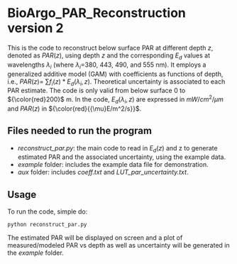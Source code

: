 # BioArgo_PAR_Reconstruction version 2

This is the code to reconstruct below surface PAR at different depth ${z}$, denoted as $PAR({z})$, using depth ${z}$ and the corresponding $E_{d}$ values at wavelengths ${\lambda_i}$ (where ${\lambda_i}$=380, 443, 490, and 555 nm). It employs a generalized additive model (GAM) with coefficients as functions of depth, i.e., $PAR(z)$= $\sum{f_i(z)*E_{d}(\lambda_i,z)}$. Theoretical uncertainty is associated to each PAR estimate. The code is only valid from below surface 0 to ${\color{red}200}$ m. In the code, $E_{d}(\lambda_i,z)$ are expressed in ${mW/cm^2/{\mu}m}$ and $PAR({z})$ in ${\color{red}{{\mu}E/m^2/s}}$.

## Files needed to run the program

- _reconstruct_par.py_: the main code to read in $E_{d}(z)$ and z to generate estimated PAR and the associated uncertainty, using the example data.
- _example_ folder: includes the example data file for demonstration.
- _aux_ folder: includes _coeff.txt_ and _LUT_par_uncertainty.txt_.

## Usage

To run the code, simple do:

```
python reconstruct_par.py

```
The estimated PAR will be displayed on screen and a plot of measured/modeled PAR vs depth as well as uncertainty will be generated in the _example_ folder. 


